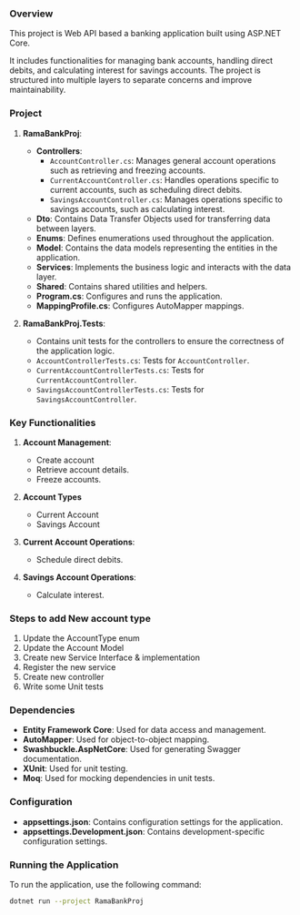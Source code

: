
### Overview

This project is Web API based a banking application built using ASP.NET Core.

It includes functionalities for managing bank accounts, handling direct debits, and calculating interest for savings accounts. 
The project is structured into multiple layers to separate concerns and improve maintainability.

### Project

1. **RamaBankProj**:
   - **Controllers**:
     - `AccountController.cs`: Manages general account operations such as retrieving and freezing accounts.
     - `CurrentAccountController.cs`: Handles operations specific to current accounts, such as scheduling direct debits.
     - `SavingsAccountController.cs`: Manages operations specific to savings accounts, such as calculating interest.
   - **Dto**: Contains Data Transfer Objects used for transferring data between layers.
   - **Enums**: Defines enumerations used throughout the application.
   - **Model**: Contains the data models representing the entities in the application.
   - **Services**: Implements the business logic and interacts with the data layer.
   - **Shared**: Contains shared utilities and helpers.
   - **Program.cs**: Configures and runs the application.
   - **MappingProfile.cs**: Configures AutoMapper mappings.

2. **RamaBankProj.Tests**:
   - Contains unit tests for the controllers to ensure the correctness of the application logic.
   - `AccountControllerTests.cs`: Tests for `AccountController`.
   - `CurrentAccountControllerTests.cs`: Tests for `CurrentAccountController`.
   - `SavingsAccountControllerTests.cs`: Tests for `SavingsAccountController`.

### Key Functionalities

1. **Account Management**:
   - Create account
   - Retrieve account details.
   - Freeze accounts.
     
2. **Account Types**
   - Current Account
   - Savings Account

4. **Current Account Operations**:
   - Schedule direct debits.

5. **Savings Account Operations**:
   - Calculate interest.

### Steps to add New account type

1. Update the AccountType enum
2. Update the Account Model
3. Create new Service Interface & implementation
4. Register the new service
5. Create new controller
6. Write some Unit tests

### Dependencies

- **Entity Framework Core**: Used for data access and management.
- **AutoMapper**: Used for object-to-object mapping.
- **Swashbuckle.AspNetCore**: Used for generating Swagger documentation.
- **XUnit**: Used for unit testing.
- **Moq**: Used for mocking dependencies in unit tests.

### Configuration

- **appsettings.json**: Contains configuration settings for the application.
- **appsettings.Development.json**: Contains development-specific configuration settings.

### Running the Application

To run the application, use the following command:

```sh
dotnet run --project RamaBankProj
